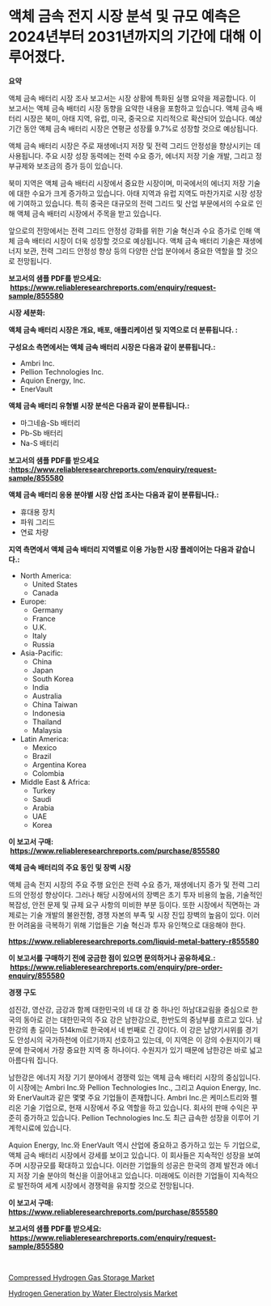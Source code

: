 <p><h1>액체 금속 전지 시장 분석 및 규모 예측은 2024년부터 2031년까지의 기간에 대해 이루어졌다.</h1></p><p><strong>요약</strong></p>
<p><p>액체 금속 배터리 시장 조사 보고서는 시장 상황에 특화된 실행 요약을 제공합니다. 이 보고서는 액체 금속 배터리 시장 동향을 요약한 내용을 포함하고 있습니다. 액체 금속 배터리 시장은 북미, 아태 지역, 유럽, 미국, 중국으로 지리적으로 확산되어 있습니다. 예상 기간 동안 액체 금속 배터리 시장은 연평균 성장률 9.7%로 성장할 것으로 예상됩니다.</p><p>액체 금속 배터리 시장은 주로 재생에너지 저장 및 전력 그리드 안정성을 향상시키는 데 사용됩니다. 주요 시장 성장 동력에는 전력 수요 증가, 에너지 저장 기술 개발, 그리고 정부규제와 보조금의 증가 등이 있습니다.</p><p>북미 지역은 액체 금속 배터리 시장에서 중요한 시장이며, 미국에서의 에너지 저장 기술에 대한 수요가 크게 증가하고 있습니다. 아태 지역과 유럽 지역도 마찬가지로 시장 성장에 기여하고 있습니다. 특히 중국은 대규모의 전력 그리드 및 산업 부문에서의 수요로 인해 액체 금속 배터리 시장에서 주목을 받고 있습니다.</p><p>앞으로의 전망에서는 전력 그리드 안정성 강화를 위한 기술 혁신과 수요 증가로 인해 액체 금속 배터리 시장이 더욱 성장할 것으로 예상됩니다. 액체 금속 배터리 기술은 재생에너지 보관, 전력 그리드 안정성 향상 등의 다양한 산업 분야에서 중요한 역할을 할 것으로 전망됩니다.</p></p>
<p><strong>보고서의 샘플 PDF를 받으세요: &nbsp;<a href="https://www.reliableresearchreports.com/enquiry/request-sample/855580">https://www.reliableresearchreports.com/enquiry/request-sample/855580</a></strong></p>
<p><strong>시장 세분화:</strong></p>
<p><strong> 액체 금속 배터리 시장은 개요, 배포, 애플리케이션 및 지역으로 더 분류됩니다. :</strong></p>
<p><strong>구성요소 측면에서는 액체 금속 배터리 시장은 다음과 같이 분류됩니다.:</strong></p>
<p><ul><li>Ambri Inc.</li><li>Pellion Technologies Inc.</li><li>Aquion Energy, Inc.</li><li>EnerVault</li></ul></p>
<p><strong> 액체 금속 배터리 유형별 시장 분석은 다음과 같이 분류됩니다.:</strong></p>
<p><ul><li>마그네슘-Sb 배터리</li><li>Pb-Sb 배터리</li><li>Na-S 배터리</li></ul></p>
<p><strong>보고서의 샘플 PDF를 받으세요 :<a href="https://www.reliableresearchreports.com/enquiry/request-sample/855580">https://www.reliableresearchreports.com/enquiry/request-sample/855580</a></strong></p>
<p><strong> 액체 금속 배터리 응용 분야별 시장 산업 조사는 다음과 같이 분류됩니다.:</strong></p>
<p><ul><li>휴대용 장치</li><li>파워 그리드</li><li>연료 차량</li></ul></p>
<p><strong>지역 측면에서 액체 금속 배터리 지역별로 이용 가능한 시장 플레이어는 다음과 같습니다.:</strong></p>
<p><ul>
    <li>
        North America:
        <ul>
            <li>United States</li>
            <li>Canada</li>
        </ul>
    </li>
    <li>
        Europe:
        <ul>
            <li>Germany</li>
            <li>France</li>
            <li>U.K.</li>
            <li>Italy</li>
            <li>Russia</li>
        </ul>
    </li>
    <li>
        Asia-Pacific:
        <ul>
            <li>China</li>
            <li>Japan</li>
            <li>South Korea</li>
            <li>India</li>
            <li>Australia</li>
            <li>China Taiwan</li>
            <li>Indonesia</li>
            <li>Thailand</li>
            <li>Malaysia</li>
        </ul>
    </li>
    <li>
        Latin America:
        <ul>
            <li>Mexico</li>
            <li>Brazil</li>
            <li>Argentina Korea</li>
            <li>Colombia</li>
        </ul>
    </li>
    <li>
        Middle East & Africa:
        <ul>
            <li>Turkey</li>
            <li>Saudi</li>
            <li>Arabia</li>
            <li>UAE</li>
            <li>Korea</li>
        </ul>
    </li>
    </ul></p>
<p><strong>이 보고서 구매: &nbsp;<a href="https://www.reliableresearchreports.com/purchase/855580">https://www.reliableresearchreports.com/purchase/855580</a></strong></p>
<p><strong>액체 금속 배터리의 주요 동인 및 장벽 시장</strong></p>
<p><p>액체 금속 전지 시장의 주요 주행 요인은 전력 수요 증가, 재생에너지 증가 및 전력 그리드의 안정성 향상이다. 그러나 해당 시장에서의 장벽은 초기 투자 비용의 높음, 기술적인 복잡성, 안전 문제 및 규제 요구 사항의 미비한 부분 등이다. 또한 시장에서 직면하는 과제로는 기술 개발의 불완전함, 경쟁 자본의 부족 및 시장 진입 장벽의 높음이 있다. 이러한 어려움을 극복하기 위해 기업들은 기술 혁신과 투자 유인책으로 대응해야 한다.</p></p>
<p><strong><a href="https://www.reliableresearchreports.com/liquid-metal-battery-r855580">https://www.reliableresearchreports.com/liquid-metal-battery-r855580</a></strong></p>
<p><strong>이 보고서를 구매하기 전에 궁금한 점이 있으면 문의하거나 공유하세요.: &nbsp;<a href="https://www.reliableresearchreports.com/enquiry/pre-order-enquiry/855580">https://www.reliableresearchreports.com/enquiry/pre-order-enquiry/855580</a></strong></p>
<p><strong>경쟁 구도</strong></p>
<p><p>섬진강, 영산강, 금강과 함께 대한민국의 네 대 강 중 하나인 하남대교림을 중심으로 한국의 동아로 걷는 대한민국의 주요 강은 남한강으로, 한반도의 중남부를 흐르고 있다. 남한강의 총 길이는 514km로 한국에서 네 번째로 긴 강이다. 이 강은 남양기시위를 경기도 안성시의 국가하천에 이르기까지 선호하고 있는데, 이 지역은 이 강의 수원지이기 때문에 한국에서 가장 중요한 지역 중 하나이다. 수원지가 있기 때문에 남한강은 바로 넓고 아름다워 집니다.</p><p>남한강은 에너지 저장 기기 분야에서 경쟁력 있는 액체 금속 배터리 시장의 중심입니다. 이 시장에는 Ambri Inc.와 Pellion Technologies Inc., 그리고 Aquion Energy, Inc.와 EnerVault과 같은 몇몇 주요 기업들이 존재합니다. Ambri Inc.은 케미스트리와 펠리온 기술 기업으로, 현재 시장에서 주요 역할을 하고 있습니다. 회사의 판매 수익은 꾸준히 증가하고 있습니다. Pellion Technologies Inc.도 최근 급속한 성장을 이루어 기계학시료에 있습니다. </p><p>Aquion Energy, Inc.와 EnerVault 역시 산업에 중요하고 증가하고 있는 두 기업으로, 액체 금속 배터리 시장에서 강세를 보이고 있습니다. 이 회사들은 지속적인 성장을 보여 주며 시장규모를 확대하고 있습니다. 이러한 기업들의 성공은 한국의 경제 발전과 에너지 저장 기술 분야의 혁신을 이끌어내고 있습니다. 미래에도 이러한 기업들이 지속적으로 발전하여 세계 시장에서 경쟁력을 유지할 것으로 전망됩니다.</p></p>
<p><strong>이 보고서 구매: &nbsp; <a href="https://www.reliableresearchreports.com/purchase/855580">https://www.reliableresearchreports.com/purchase/855580</a></strong></p>
<p><strong>보고서의 샘플 PDF를 받으세요: &nbsp;<a href="https://www.reliableresearchreports.com/enquiry/request-sample/855580">https://www.reliableresearchreports.com/enquiry/request-sample/855580</a></strong><strong></strong></p>
<p>&nbsp;</p>
<p><p><a href="https://summer-dogwood-3e9.notion.site/Compressed-Hydrogen-Gas-Storage-Market-Research-Report-Reveals-The-Latest-Trends-And-Opportunities-o-3ee53d4015cc4de594f758ab624378e9">Compressed Hydrogen Gas Storage Market</a></p><p><a href="https://lydian-appliance-61d.notion.site/Hydrogen-Generation-by-Water-Electrolysis-Market-Analysis-and-Market-Size-Global-Industry-Overview--47b4310a46d94df7926f70a72af11ffe">Hydrogen Generation by Water Electrolysis Market</a></p></p>